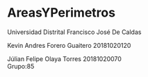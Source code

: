 # AreasYPerimetros

  Universidad Distrital Francisco José De Caldas

Kevin Andres Forero Guaitero 20181020120

Júlian Felipe Olaya Torres 20181020070	
	Grupo:85
